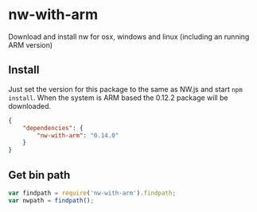 # nw-with-arm

Download and install nw for osx, windows and linux (including an running ARM version)

## Install
Just set the version for this package to the same as NW.js and start `npm install`. When 
the system is ARM based the 0.12.2 package will be downloaded.

```json
{
    "dependencies": {
        "nw-with-arm": "0.14.0"
    }
}
```

 ## Get bin path
 ```js
 var findpath = require('nw-with-arm').findpath;
 var nwpath = findpath();
 ```
 
 

